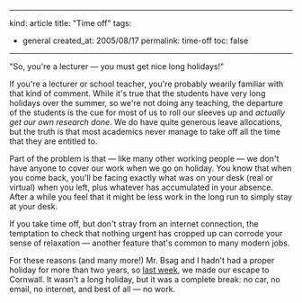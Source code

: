 -----
kind: article
title: "Time off"
tags:
- general
created_at: 2005/08/17
permalink: time-off
toc: false
-----

<p>"So, you're a lecturer &mdash; you must get nice long holidays!"</p>

<p>If you're a lecturer or school teacher, you're probably wearily familiar with that kind of comment. While it's true that the students have very long holidays over the summer, so we're not doing any teaching, the departure of the students is the cue for most of us to roll our sleeves up and <em>actually get our own research done</em>. We do have quite generous leave allocations, but the truth is that most academics never manage to take off all the time that they are entitled to.</p>

<p>Part of the problem is that &mdash; like many other working people &mdash; we don't have anyone to cover our work when we go on holiday. You know that when you come back, you'll be facing exactly what was on your desk (real or virtual) when you left, plus whatever has accumulated in your absence. After a while you feel that it might be less work in the long run to simply stay at your desk.</p>

<p>If you take time off, but don't stray from an internet connection, the temptation to check that nothing urgent has cropped up can corrode your sense of relaxation &mdash; another feature that's common to many modern jobs.</p>

<p>For these reasons (and many more!) Mr. Bsag and I hadn't had a proper holiday for more than two years, so <a href="http://www.rousette.org.uk/blog/archives/2005/08/16/going-towards-mevagissey/">last week</a>, we made our escape to Cornwall. It wasn't a long holiday, but it was a complete break: no car, no email, no internet, and best of all &mdash; no work.</p>


